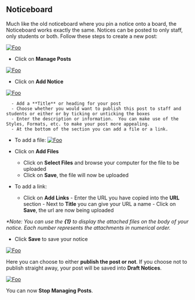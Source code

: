 ## **Noticeboard**

Much like the old noticeboard where you pin a notice onto a board, the Noticeboard works exactly the same.  Notices can be posted to only staff, only students or both.
Follow these steps to create a new post:

<a href="https://studentmanager.blob.core.windows.net/resources/7e3fc1b0-355b-4c18-9d83-5c38c4536697.png" rel="Manage Posts">![Foo](https://studentmanager.blob.core.windows.net/resources/7e3fc1b0-355b-4c18-9d83-5c38c4536697.png)
 </a>
 
  - Click on **Manage Posts**
   
 <a href="https://studentmanager.blob.core.windows.net/resources/fd1ecd1b-ea1a-4378-99ea-a7e80915db5f.png" rel="Manage Posts">![Foo](https://studentmanager.blob.core.windows.net/resources/fd1ecd1b-ea1a-4378-99ea-a7e80915db5f.png)
</a>   
  - Click on **Add Notice**
  
   <a href="https://studentmanager.blob.core.windows.net/resources/bb9c9b74-cd6d-49c4-a2d5-88547860df73.png" rel="Manage Posts">![Foo](https://studentmanager.blob.core.windows.net/resources/bb9c9b74-cd6d-49c4-a2d5-88547860df73.png)
</a>   

      - Add a **Title** or heading for your post
      - Choose whether you would want to publish this post to staff and students or either or by ticking or unticking the boxes
      - Enter the description or information.  You can make use of the Styles, Formats, etc. to make your post more appealing.
      - At the bottom of the section you can add a file or a link.  

   - To add a file:
   <a href="https://studentmanager.blob.core.windows.net/resources/c32eafa2-e359-4483-a5bb-4f35ec2da2c1.png" rel="Manage Posts">![Foo](https://studentmanager.blob.core.windows.net/resources/c32eafa2-e359-4483-a5bb-4f35ec2da2c1.png)
   </a>

- Click on **Add Files**
	- Click on **Select Files** and browse your computer for the file to be uploaded
	 - Click on **Save**, the file will now be uploaded

 - To add a link:
	- Click on **Add Links**
		     - Enter the URL you have copied into the **URL** section
		     - Next to **Title** you can give your URL a name
		     - Click on **Save**, the url are now being uploaded
  
_*Note: You can use the **{1}** to display the attached files on the body of your notice.  Each number represents the attachments in numerical order._

  - Click **Save** to save your notice

<a href="https://studentmanager.blob.core.windows.net/resources/ca728357-480e-4656-bbf3-a80656847572.png" rel="Manage Posts">![Foo](https://studentmanager.blob.core.windows.net/resources/ca728357-480e-4656-bbf3-a80656847572.png)
   </a>

Here you can choose to either **publish the post or not**.  If you choose not to publish straight away, your post will be saved into **Draft Notices**.

   <a href="https://studentmanager.blob.core.windows.net/resources/ca728357-480e-4656-bbf3-a80656847572.png" rel="Manage Posts">![Foo](https://studentmanager.blob.core.windows.net/resources/ca728357-480e-4656-bbf3-a80656847572.png)
   </a>

You can now **Stop Managing Posts**.


<!--stackedit_data:
eyJoaXN0b3J5IjpbOTA4MTQ3ODU0LDgwNTE4MjIwOCwxNzY5OD
M5NzgzLDE4MTkyOTMyNTYsNjU3NTU3NDAwLC0xMDEwNjQyOTc4
LC03MjI1MTIzNzksOTYwOTkwMjUwLC0xMzEzODIyODMxXX0=
-->